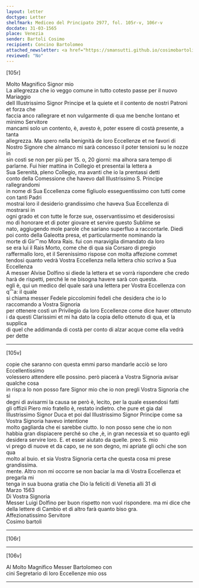 ```yaml
---
layout: letter
doctype: Letter
shelfmark: Mediceo del Principato 2977, fol. 105r-v, 106r-v
docdate: 31-03-1565
place: Venezia
sender: Bartoli Cosimo
recipient: Concino Bartolomeo
attached_newsletter: <a href="https://smansutti.github.io/cosimobartoli/texts/3079_074/">3079_074</a>
reviewed: "No"
---
```


[105r]  
  
  
Molto Magnifico Signor mio  
La allegrezza che io veggo comune in tutto cotesto passe per il nuovo Mariaggio  
dell Illustrissimo Signor Principe et la quiete et il contento de nostri Patroni et forza che  
faccia anco rallegrare et non vulgarmente di qua me benche lontano et minimo Servitore  
mancami solo un contento, è, avesto è, poter essere di costà presente, a tanta  
allegrezza. Ma spero nella benignità de loro Eccellenze et ne favori di  
Nostro Signore che almanco mi sarà concesso il poter tensioni su le nozze in  
sin costì se non per più per 15. o, 20 giorni: ma alhora sara tempo di  
parlarne. Fui hier mattina in Collegio et presentai la lettera a  
Sua Serenità, pleno Collegio, ma avanti che io la prentassi detti  
conto della Comessione che havevo dall Illustrissimo S. Principe rallegrandomi  
in nome di Sua Eccellenza come figliuolo esseguentissimo con tutti come con tanti Padri  
mostrai loro il desiderio grandissimo che haveva Sua Eccellenza di mostrarsi in  
ogni grado et con tutte le forze sue, osservantissimo et desiderosissi  
mo di honorare et di poter giovare et servire questo Sublime se  
nato, aggiugendo mole parole che sariano superfluo a raccontarle. Diedi  
poi conto della Galeotta presa, et particularmente nominando la  
morte di Gir⁀mo Mora Rais. fui con maraviglia dimandato da loro  
se era lui il Rais Morto, come che di qua sia Corsaro di pregio  
raffermallo loro, et il Serenissimo rispose con molta affezione commet  
tendosi quanto vedrà Vostra Eccellenza nella lettera chio scrivo a Sua Eccellenza  
A messer Alvise Dolfino si diede la lettera et se vorrà rispondere che credo  
harà de rispetti, perché le ne bisogna havere sarà con questa.  
egli è, qui un medico del quale sarà una lettera per Vostra Eccellenza con q⁀a: il quale  
si chiama messer Fedele piccolomini fedeli che desidera che io lo raccomando a Vostra Signoria  
per ottenere costì un Privilegio da loro Eccellenze come dice haver ottenuto  
i da questi Clarissimi et mi ha dato la copia dello ottenuto di qua, et la supplica  
di quel che addimanda di costà per conto di alzar acque come ella vedrà per dette  
  
---  

[105v]  
  
  
copie che saranno con questa emmi parso mandarle acciò se loro Eccellentissimo  
volessero attendere elle possino. però piacerà a Vostra Signoria avisar qualche cosa  
in risp:a Io non posso fare Signor mio che io non pregli Vostra Signoria che si  
degni di avisarmi la causa se però è, lecito, per la quale essendosi fatti  
gli offizii Piero mio fratello è, restato indietro. che pure et gia dal  
Illustrissimo Signor Duca et poi dal Illustrissimo Signor Principe come sa Vostra Signoria havevo intentione  
molto gagliarda che ei sarebbe ciutto. Io non posso sene che io non  
habbia gran dispiacere perché so che ,è, in gran necessia et so quanto egli  
desidera servire loro. E. et esser aiutato da quelle. preo S. mio  
vi prego di nuove et da capo, se ne son degno, mi apriate gli ochi che son qua  
molto al buio. et sia Vostra Signoria certa che questa cosa mi prese grandissima.  
mente. Altro non mi occorre se non baciar la ma di Vostra Eccellenza et pregarla mi  
tenga in sua buona gratia che Dio la feliciti di Venetia alli 31 di  
Marzo 1563  
Di Vostra Signoria  
Messer Luigi Dolfino per buon rispetto non vuol rispondere. ma mi dice che  
della lettere di Cambio et di altro farà quanto biso gra.  
Affezionatissimo Servitore  
Cosimo bartoli  
  
---  

[106r]  
  
  
  
---  

[106v]  
  
  
Al Molto Magnifico Messer Bartolomeo con  
cini Segretario di loro Eccellenze mio oss  
  
---  

